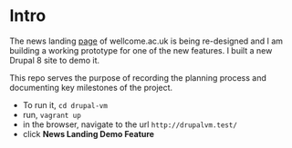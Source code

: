 # Intro

The news landing [page](https://wellcome.ac.uk/news) of wellcome.ac.uk is being re-designed and I am building a working prototype for one of the new features. I built a new Drupal 8 site to demo it.

This repo serves the purpose of recording the planning process and documenting key milestones of the project.  
- To run it, `cd drupal-vm` 
- run, `vagrant up`
- in the browser, navigate to the url `http://drupalvm.test/`
- click **News Landing Demo Feature**